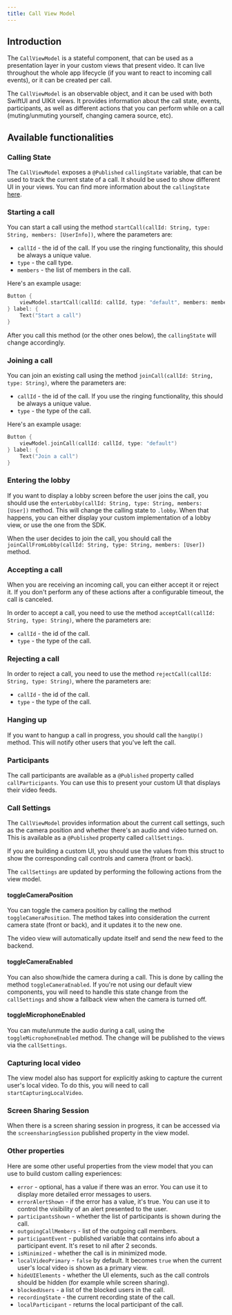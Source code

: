 ```yaml
---
title: Call View Model
---
```


## Introduction

The `CallViewModel` is a stateful component, that can be used as a presentation layer in your custom views that present video. It can live throughout the whole app lifecycle (if you want to react to incoming call events), or it can be created per call.

The `CallViewModel` is an observable object, and it can be used with both SwiftUI and UIKit views. It provides information about the call state, events, participants, as well as different actions that you can perform while on a call (muting/unmuting yourself, changing camera source, etc).

## Available functionalities

### Calling State

The `CallViewModel` exposes a `@Published` `callingState` variable, that can be used to track the current state of a call. It should be used to show different UI in your views. You can find more information about the `callingState` [here](./call-state.md).

### Starting a call

You can start a call using the method `startCall(callId: String, type: String, members: [UserInfo])`, where the parameters are:

- `callId` - the id of the call. If you use the ringing functionality, this should be always a unique value.
- `type` - the call type.
- `members` - the list of members in the call.

Here's an example usage:

```swift
Button {
    viewModel.startCall(callId: callId, type: "default", members: members)
} label: {
    Text("Start a call")
}
```

After you call this method (or the other ones below), the `callingState` will change accordingly.

### Joining a call

You can join an existing call using the method `joinCall(callId: String, type: String)`, where the parameters are:

- `callId` - the id of the call. If you use the ringing functionality, this should be always a unique value.
- `type` - the type of the call.

Here's an example usage:

```swift
Button {
    viewModel.joinCall(callId: callId, type: "default")
} label: {
    Text("Join a call")
}
```

### Entering the lobby

If you want to display a lobby screen before the user joins the call, you should use the `enterLobby(callId: String, type: String, members: [User])` method. This will change the calling state to `.lobby`. When that happens, you can either display your custom implementation of a lobby view, or use the one from the SDK.

When the user decides to join the call, you should call the `joinCallFromLobby(callId: String, type: String, members: [User])` method.

### Accepting a call

When you are receiving an incoming call, you can either accept it or reject it. If you don't perform any of these actions after a configurable timeout, the call is canceled.

In order to accept a call, you need to use the method `acceptCall(callId: String, type: String)`, where the parameters are:

- `callId` - the id of the call.
- `type` - the type of the call.

### Rejecting a call

In order to reject a call, you need to use the method `rejectCall(callId: String, type: String)`, where the parameters are:

- `callId` - the id of the call.
- `type` - the type of the call.

### Hanging up

If you want to hangup a call in progress, you should call the `hangUp()` method. This will notify other users that you've left the call.

### Participants

The call participants are available as a `@Published` property called `callParticipants`. You can use this to present your custom UI that displays their video feeds.

### Call Settings

The `CallViewModel` provides information about the current call settings, such as the camera position and whether there's an audio and video turned on. This is available as a `@Published` property called `callSettings`.

If you are building a custom UI, you should use the values from this struct to show the corresponding call controls and camera (front or back).

The `callSettings` are updated by performing the following actions from the view model.

#### toggleCameraPosition

You can toggle the camera position by calling the method `toggleCameraPosition`. The method takes into consideration the current camera state (front or back), and it updates it to the new one.

The video view will automatically update itself and send the new feed to the backend.

#### toggleCameraEnabled

You can also show/hide the camera during a call. This is done by calling the method `toggleCameraEnabled`. If you're not using our default view components, you will need to handle this state change from the `callSettings` and show a fallback view when the camera is turned off.

#### toggleMicrophoneEnabled

You can mute/unmute the audio during a call, using the `toggleMicrophoneEnabled` method. The change will be published to the views via the `callSettings`.

### Capturing local video

The view model also has support for explicitly asking to capture the current user's local video. To do this, you will need to call `startCapturingLocalVideo`.

### Screen Sharing Session

When there is a screen sharing session in progress, it can be accessed via the `screensharingSession` published property in the view model.

### Other properties

Here are some other useful properties from the view model that you can use to build custom calling experiences:
- `error` - optional, has a value if there was an error. You can use it to display more detailed error messages to users.
- `errorAlertShown` - if the error has a value, it's true. You can use it to control the visibility of an alert presented to the user.
- `participantsShown` - whether the list of participants is shown during the call.
- `outgoingCallMembers` - list of the outgoing call members.
- `participantEvent` - published variable that contains info about a participant event. It's reset to nil after 2 seconds.
- `isMinimized` - whether the call is in minimized mode.
- `localVideoPrimary` - `false` by default. It becomes `true` when the current user's local video is shown as a primary view.
- `hideUIElements` - whether the UI elements, such as the call controls should be hidden (for example while screen sharing).
- `blockedUsers` - a list of the blocked users in the call.
- `recordingState` - the current recording state of the call.
- `localParticipant` - returns the local participant of the call.